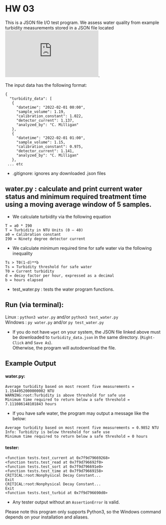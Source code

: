 # HW 03

This is a JSON file I/O test program.
We assess water quality from example turbidity measurements stored in a JSON file located ![here](https://raw.githubusercontent.com/wjallen/turbidity/main/turbidity_data.json).

The input data has the following format:

```
{
  "turbidity_data": [
   {
     "datetime": "2022-02-01 00:00",
     "sample_volume": 1.19,
     "calibration_constant": 1.022,
     "detector_current": 1.137,
     "analyzed_by": "C. Milligan"
   },
   {
     "datetime": "2022-02-01 01:00",
     "sample_volume": 1.15,
     "calibration_constant": 0.975,
     "detector_current": 1.141,
     "analyzed_by": "C. Milligan"
   },
 ... etc
```

- .gitignore: ignores any downloaded .json files
## water.py	: calculate and print current water status and minimum required treatment time using a moving average window of 5 samples.
-  We calculate turbidity via the following equation    
 ```
 T = a0 * I90
 T = Turbidity in NTU Units (0 – 40)
 a0 = Calibration constant
 I90 = Ninety degree detector current
 ```
-  We calculate minimum required time for safe water via the following inequality    
 ```
 Ts > T0(1-d)**b
 Ts = Turbidity threshold for safe water
 T0 = Current turbidity
 d = decay factor per hour, expressed as a decimal
 b = hours elapsed
 ```
- test_water.py	: tests the water program functions.

## Run (via terminal):

Linux	: `python3 water.py` and/or `python3 test_water.py`  
Windows	: `py water.py` and/or `py test_water.py`

- If you do not have `wget` on your system, the JSON file linked above must be downloaded to `turbidity_data.json` in the same directory. (`Right-Click` and `Save As`).  
Otherwise, the program will autodownload the file.  

## Example Output

#### water.py:  
```
Average turbidity based on most recent five measurements = 1.1544952000000002 NTU
WARNING:root:Turbidity is above threshold for safe use
Minimum time required to return below a safe threshold = 7.111086148101843 hours
```
- If you have safe water, the program may output a message like the below:  
```
Average turbidity based on most recent five measurements = 0.9852 NTU
Info: Turbidity is below threshold for safe use
Minimum time required to return below a safe threshold = 0 hours
```

#### tester:  
```
<function tests.test_current at 0x7f9d79669268>
<function tests.test_read at 0x7f9d796692f0>
<function tests.test_sort at 0x7f9d796691e0>
<function tests.test_time at 0x7f9d79669158>
CRITICAL:root:Nonphysical Decay Constant...
Exit
CRITICAL:root:Nonphysical Decay Constant...
Exit
<function tests.test_turbid at 0x7f9d796690d0>
```
- Any tester output without an `AssertionError` is valid.

Please note this program only supports Python3, so the Windows command depends on your installation and aliases.